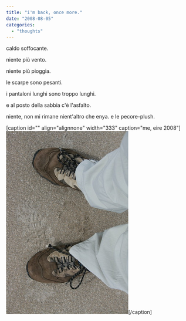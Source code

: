 ```yaml
---
title: "i'm back, once more."
date: "2008-08-05"
categories: 
  - "thoughts"
---
```


caldo soffocante.

niente più vento.

niente più pioggia.

le scarpe sono pesanti.

i pantaloni lunghi sono troppo lunghi.

e al posto della sabbia c'è l'asfalto.

niente, non mi rimane nient'altro che enya. e le pecore-plush.

\[caption id="" align="alignnone" width="333" caption="me, eire 2008"\][![me, eire 2008](images/2735139235_fe909a8877.jpg)](http://www.flickr.com/photos/ian-b-sparrow/2735139235/)\[/caption\]
